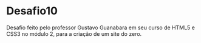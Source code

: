 # Desafio10
 Desafio feito pelo professor Gustavo Guanabara em seu curso de HTML5 e CSS3 no módulo 2, para a criação de um site do zero.
